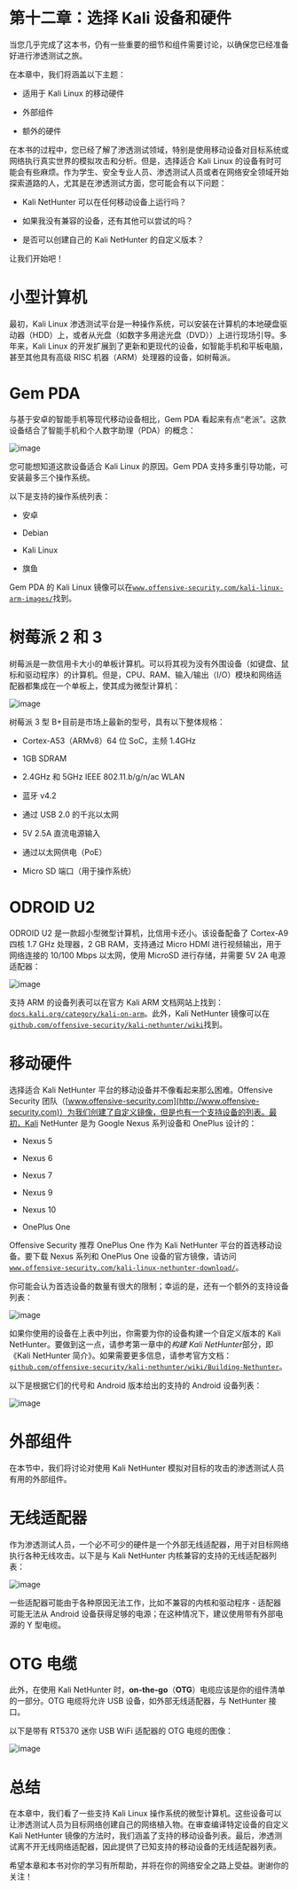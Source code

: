 # 第十二章：选择 Kali 设备和硬件

当您几乎完成了这本书，仍有一些重要的细节和组件需要讨论，以确保您已经准备好进行渗透测试之旅。

在本章中，我们将涵盖以下主题：

+   适用于 Kali Linux 的移动硬件

+   外部组件

+   额外的硬件

在本书的过程中，您已经了解了渗透测试领域，特别是使用移动设备对目标系统或网络执行真实世界的模拟攻击和分析。但是，选择适合 Kali Linux 的设备有时可能会有些麻烦。作为学生、安全专业人员、渗透测试人员或者在网络安全领域开始探索道路的人，尤其是在渗透测试方面，您可能会有以下问题：

+   Kali NetHunter 可以在任何移动设备上运行吗？

+   如果我没有兼容的设备，还有其他可以尝试的吗？

+   是否可以创建自己的 Kali NetHunter 的自定义版本？

让我们开始吧！

# 小型计算机

最初，Kali Linux 渗透测试平台是一种操作系统，可以安装在计算机的本地硬盘驱动器（HDD）上，或者从光盘（如数字多用途光盘（DVD））上进行现场引导。多年来，Kali Linux 的开发扩展到了更新和更现代的设备，如智能手机和平板电脑，甚至其他具有高级 RISC 机器（ARM）处理器的设备，如树莓派。

# Gem PDA

与基于安卓的智能手机等现代移动设备相比，Gem PDA 看起来有点“老派”。这款设备结合了智能手机和个人数字助理（PDA）的概念：

![image](img/76b74365-19c9-480e-ae94-eaa8bd1c71fd.png)

您可能想知道这款设备适合 Kali Linux 的原因。Gem PDA 支持多重引导功能，可安装最多三个操作系统。

以下是支持的操作系统列表：

+   安卓

+   Debian

+   Kali Linux

+   旗鱼

Gem PDA 的 Kali Linux 镜像可以在[`www.offensive-security.com/kali-linux-arm-images/`](https://www.offensive-security.com/kali-linux-arm-images/)找到。

# 树莓派 2 和 3

树莓派是一款信用卡大小的单板计算机。可以将其视为没有外围设备（如键盘、鼠标和驱动程序）的计算机。但是，CPU、RAM、输入/输出（I/O）模块和网络适配器都集成在一个单板上，使其成为微型计算机：

![image](img/0065f430-82d1-4736-bf84-4b1eaa4eb395.jpg)

树莓派 3 型 B+目前是市场上最新的型号，具有以下整体规格：

+   Cortex-A53（ARMv8）64 位 SoC，主频 1.4GHz

+   1GB SDRAM

+   2.4GHz 和 5GHz IEEE 802.11.b/g/n/ac WLAN

+   蓝牙 v4.2

+   通过 USB 2.0 的千兆以太网

+   5V 2.5A 直流电源输入

+   通过以太网供电（PoE）

+   Micro SD 端口（用于操作系统）

# ODROID U2

ODROID U2 是一款超小型微型计算机，比信用卡还小。该设备配备了 Cortex-A9 四核 1.7 GHz 处理器，2 GB RAM，支持通过 Micro HDMI 进行视频输出，用于网络连接的 10/100 Mbps 以太网，使用 MicroSD 进行存储，并需要 5V 2A 电源适配器：

![image](img/b0f82b9f-1ab3-4f07-a45c-0e70dc29404a.png)

支持 ARM 的设备列表可以在官方 Kali ARM 文档网站上找到：[`docs.kali.org/category/kali-on-arm`](https://docs.kali.org/category/kali-on-arm)。此外，Kali NetHunter 镜像可以在[`github.com/offensive-security/kali-nethunter/wiki`](https://github.com/offensive-security/kali-nethunter/wiki)找到。

# 移动硬件

选择适合 Kali NetHunter 平台的移动设备并不像看起来那么困难。Offensive Security 团队（[www.offensive-security.com](http://www.offensive-security.com)）为我们创建了自定义镜像，但是也有一个支持设备的列表。最初，Kali NetHunter 是为 Google Nexus 系列设备和 OnePlus 设计的：

+   Nexus 5

+   Nexus 6

+   Nexus 7

+   Nexus 9

+   Nexus 10

+   OnePlus One

Offensive Security 推荐 OnePlus One 作为 Kali NetHunter 平台的首选移动设备。要下载 Nexus 系列和 OnePlus One 设备的官方镜像，请访问[`www.offensive-security.com/kali-linux-nethunter-download/`](https://www.offensive-security.com/kali-linux-nethunter-download/)。

你可能会认为首选设备的数量有很大的限制；幸运的是，还有一个额外的支持设备列表：

![image](img/8a411ebf-6b64-46ab-8f3e-6e6e829fa84f.png)

如果你使用的设备在上表中列出，你需要为你的设备构建一个自定义版本的 Kali NetHunter。要做到这一点，请参考第一章中的*构建 Kali NetHunter*部分，即《Kali NetHunter 简介》。如果需要更多信息，请参考官方文档：[`github.com/offensive-security/kali-nethunter/wiki/Building-Nethunter`](https://github.com/offensive-security/kali-nethunter/wiki/Building-Nethunter)。

以下是根据它们的代号和 Android 版本给出的支持的 Android 设备列表：

![image](img/2da2bef5-9803-460a-9e88-b67380566a58.png)

# 外部组件

在本节中，我们将讨论对使用 Kali NetHunter 模拟对目标的攻击的渗透测试人员有用的外部组件。

# 无线适配器

作为渗透测试人员，一个必不可少的硬件是一个外部无线适配器，用于对目标网络执行各种无线攻击。以下是与 Kali NetHunter 内核兼容的支持的无线适配器列表：

![image](img/b80c23de-3ec5-40ac-a70c-3d229d0e29eb.png)

一些适配器可能由于各种原因无法工作，比如不兼容的内核和驱动程序 - 适配器可能无法从 Android 设备获得足够的电源；在这种情况下，建议使用带有外部电源的 Y 型电缆。

# OTG 电缆

此外，在使用 Kali NetHunter 时，**on-the-go**（**OTG**）电缆应该是你的组件清单的一部分。OTG 电缆将允许 USB 设备，如外部无线适配器，与 NetHunter 接口。

以下是带有 RT5370 迷你 USB WiFi 适配器的 OTG 电缆的图像：

![image](img/bb46fd9a-b1da-4751-83cd-26cfebab94e6.jpg)

# 总结

在本章中，我们看了一些支持 Kali Linux 操作系统的微型计算机。这些设备可以让渗透测试人员为目标网络创建自己的网络植入物。在审查编译特定设备的自定义 Kali NetHunter 镜像的方法时，我们涵盖了支持的移动设备列表。最后，渗透测试离不开无线网络适配器，因此提供了已知支持的移动设备的无线适配器列表。

希望本章和本书对你的学习有所帮助，并将在你的网络安全之路上受益。谢谢你的关注！
